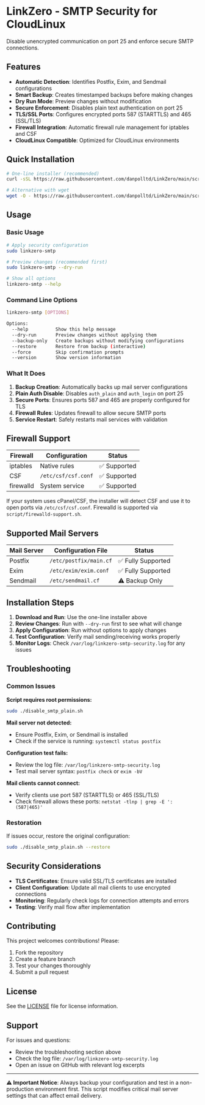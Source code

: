 # LinkZero - SMTP Security for CloudLinux

Disable unencrypted communication on port 25 and enforce secure SMTP connections.

## Features

- **Automatic Detection**: Identifies Postfix, Exim, and Sendmail configurations
- **Smart Backup**: Creates timestamped backups before making changes
- **Dry Run Mode**: Preview changes without modification
- **Secure Enforcement**: Disables plain text authentication on port 25
- **TLS/SSL Ports**: Configures encrypted ports 587 (STARTTLS) and 465 (SSL/TLS)
- **Firewall Integration**: Automatic firewall rule management for iptables and CSF
- **CloudLinux Compatible**: Optimized for CloudLinux environments

## Quick Installation

```bash
# One-line installer (recommended)
curl -sSL https://raw.githubusercontent.com/danpolltd/LinkZero/main/script/install.sh | sudo bash

# Alternative with wget
wget -O - https://raw.githubusercontent.com/danpolltd/LinkZero/main/script/install.sh | sudo bash
```

## Usage

### Basic Usage

```bash
# Apply security configuration
sudo linkzero-smtp

# Preview changes (recommended first)
sudo linkzero-smtp --dry-run

# Show all options
linkzero-smtp --help
```

### Command Line Options

```bash
linkzero-smtp [OPTIONS]

Options:
  --help          Show this help message
  --dry-run       Preview changes without applying them
  --backup-only   Create backups without modifying configurations
  --restore       Restore from backup (interactive)
  --force         Skip confirmation prompts
  --version       Show version information
```

### What It Does

1. **Backup Creation**: Automatically backs up mail server configurations
2. **Plain Auth Disable**: Disables `auth_plain` and `auth_login` on port 25
3. **Secure Ports**: Ensures ports 587 and 465 are properly configured for TLS
4. **Firewall Rules**: Updates firewall to allow secure SMTP ports
5. **Service Restart**: Safely restarts mail services with validation

## Firewall Support

| Firewall | Configuration | Status |
|----------|---------------|--------|
| iptables | Native rules | ✅ Supported |
| CSF | `/etc/csf/csf.conf` | ✅ Supported |
| firewalld | System service | ✅ Supported |

If your system uses cPanel/CSF, the installer will detect CSF and use it to open ports via `/etc/csf/csf.conf`. Firewalld is supported via `script/firewalld-support.sh`.

## Supported Mail Servers

| Mail Server | Configuration File | Status |
|-------------|-------------------|--------|
| Postfix | `/etc/postfix/main.cf` | ✅ Fully Supported |
| Exim | `/etc/exim/exim.conf` | ✅ Fully Supported |
| Sendmail | `/etc/sendmail.cf` | ⚠️ Backup Only |

## Installation Steps

1. **Download and Run**: Use the one-line installer above
2. **Review Changes**: Run with `--dry-run` first to see what will change
3. **Apply Configuration**: Run without options to apply changes
4. **Test Configuration**: Verify mail sending/receiving works properly
5. **Monitor Logs**: Check `/var/log/linkzero-smtp-security.log` for any issues

## Troubleshooting

### Common Issues

**Script requires root permissions:**
```bash
sudo ./disable_smtp_plain.sh
```

**Mail server not detected:**
- Ensure Postfix, Exim, or Sendmail is installed
- Check if the service is running: `systemctl status postfix`

**Configuration test fails:**
- Review the log file: `/var/log/linkzero-smtp-security.log`
- Test mail server syntax: `postfix check` or `exim -bV`

**Mail clients cannot connect:**
- Verify clients use port 587 (STARTTLS) or 465 (SSL/TLS)
- Check firewall allows these ports: `netstat -tlnp | grep -E ':(587|465)'`

### Restoration

If issues occur, restore the original configuration:
```bash
sudo ./disable_smtp_plain.sh --restore
```

## Security Considerations

- **TLS Certificates**: Ensure valid SSL/TLS certificates are installed
- **Client Configuration**: Update all mail clients to use encrypted connections  
- **Monitoring**: Regularly check logs for connection attempts and errors
- **Testing**: Verify mail flow after implementation

## Contributing

This project welcomes contributions! Please:

1. Fork the repository
2. Create a feature branch  
3. Test your changes thoroughly
4. Submit a pull request

## License

See the [LICENSE](LICENSE) file for license information.

## Support

For issues and questions:

- Review the troubleshooting section above
- Check the log file: `/var/log/linkzero-smtp-security.log`  
- Open an issue on GitHub with relevant log excerpts

---

**⚠️ Important Notice**: Always backup your configuration and test in a non-production environment first. This script modifies critical mail server settings that can affect email delivery.
